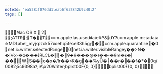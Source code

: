 ```yaml
---
noteId: "ea528cf076dd11eab6f639842b9c4012"
tags: []

---
```


    Mac OS X            	   2  	     ;                                      ATTR      ;  T   �                 T     com.apple.lastuseddate#PS      d   Y  7com.apple.metadata:kMDLabel_myjkpzck57uoehq5fece33h5gy     �     com.apple.quarantine   �   0  net.ia.writer.selectedRange       0  net.ia.writer.visibleRange   y��\    >N�
    �IVo>�z���]RLCL��9�6���@�)��-�9m�s�|��WS��o�x�/lr��<K�g��%yǙ���r���f�* �0q/0082;5c9398a2;iA\x20Writer; bplist00F{0, 0}                            bplist00F{0, 0}                            